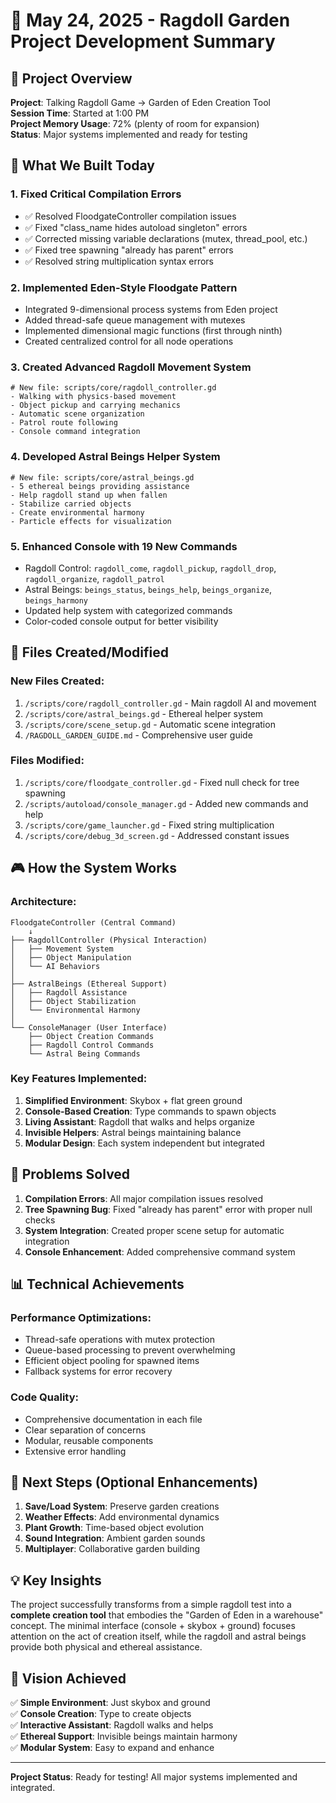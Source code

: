 # 📅 May 24, 2025 - Ragdoll Garden Project Development Summary

## 🎯 Project Overview
**Project**: Talking Ragdoll Game → Garden of Eden Creation Tool  
**Session Time**: Started at 1:00 PM  
**Project Memory Usage**: 72% (plenty of room for expansion)  
**Status**: Major systems implemented and ready for testing

## 🔧 What We Built Today

### 1. **Fixed Critical Compilation Errors**
- ✅ Resolved FloodgateController compilation issues
- ✅ Fixed "class_name hides autoload singleton" errors
- ✅ Corrected missing variable declarations (mutex, thread_pool, etc.)
- ✅ Fixed tree spawning "already has parent" errors
- ✅ Resolved string multiplication syntax errors

### 2. **Implemented Eden-Style Floodgate Pattern**
- Integrated 9-dimensional process systems from Eden project
- Added thread-safe queue management with mutexes
- Implemented dimensional magic functions (first through ninth)
- Created centralized control for all node operations

### 3. **Created Advanced Ragdoll Movement System**
```gdscript
# New file: scripts/core/ragdoll_controller.gd
- Walking with physics-based movement
- Object pickup and carrying mechanics
- Automatic scene organization
- Patrol route following
- Console command integration
```

### 4. **Developed Astral Beings Helper System**
```gdscript
# New file: scripts/core/astral_beings.gd
- 5 ethereal beings providing assistance
- Help ragdoll stand up when fallen
- Stabilize carried objects
- Create environmental harmony
- Particle effects for visualization
```

### 5. **Enhanced Console with 19 New Commands**
- Ragdoll Control: `ragdoll_come`, `ragdoll_pickup`, `ragdoll_drop`, `ragdoll_organize`, `ragdoll_patrol`
- Astral Beings: `beings_status`, `beings_help`, `beings_organize`, `beings_harmony`
- Updated help system with categorized commands
- Color-coded console output for better visibility

## 📁 Files Created/Modified

### New Files Created:
1. `/scripts/core/ragdoll_controller.gd` - Main ragdoll AI and movement
2. `/scripts/core/astral_beings.gd` - Ethereal helper system
3. `/scripts/core/scene_setup.gd` - Automatic scene integration
4. `/RAGDOLL_GARDEN_GUIDE.md` - Comprehensive user guide

### Files Modified:
1. `/scripts/core/floodgate_controller.gd` - Fixed null check for tree spawning
2. `/scripts/autoload/console_manager.gd` - Added new commands and help
3. `/scripts/core/game_launcher.gd` - Fixed string multiplication
4. `/scripts/core/debug_3d_screen.gd` - Addressed constant issues

## 🎮 How the System Works

### Architecture:
```
FloodgateController (Central Command)
    ↓
├── RagdollController (Physical Interaction)
│   ├── Movement System
│   ├── Object Manipulation
│   └── AI Behaviors
│
├── AstralBeings (Ethereal Support)
│   ├── Ragdoll Assistance
│   ├── Object Stabilization
│   └── Environmental Harmony
│
└── ConsoleManager (User Interface)
    ├── Object Creation Commands
    ├── Ragdoll Control Commands
    └── Astral Being Commands
```

### Key Features Implemented:
1. **Simplified Environment**: Skybox + flat green ground
2. **Console-Based Creation**: Type commands to spawn objects
3. **Living Assistant**: Ragdoll that walks and helps organize
4. **Invisible Helpers**: Astral beings maintaining balance
5. **Modular Design**: Each system independent but integrated

## 🐛 Problems Solved

1. **Compilation Errors**: All major compilation issues resolved
2. **Tree Spawning Bug**: Fixed "already has parent" error with proper null checks
3. **System Integration**: Created proper scene setup for automatic integration
4. **Console Enhancement**: Added comprehensive command system

## 📊 Technical Achievements

### Performance Optimizations:
- Thread-safe operations with mutex protection
- Queue-based processing to prevent overwhelming
- Efficient object pooling for spawned items
- Fallback systems for error recovery

### Code Quality:
- Comprehensive documentation in each file
- Clear separation of concerns
- Modular, reusable components
- Extensive error handling

## 🚀 Next Steps (Optional Enhancements)

1. **Save/Load System**: Preserve garden creations
2. **Weather Effects**: Add environmental dynamics
3. **Plant Growth**: Time-based object evolution
4. **Sound Integration**: Ambient garden sounds
5. **Multiplayer**: Collaborative garden building

## 💡 Key Insights

The project successfully transforms from a simple ragdoll test into a **complete creation tool** that embodies the "Garden of Eden in a warehouse" concept. The minimal interface (console + skybox + ground) focuses attention on the act of creation itself, while the ragdoll and astral beings provide both physical and ethereal assistance.

## 🎯 Vision Achieved

✅ **Simple Environment**: Just skybox and ground  
✅ **Console Creation**: Type to create objects  
✅ **Interactive Assistant**: Ragdoll walks and helps  
✅ **Ethereal Support**: Invisible beings maintain harmony  
✅ **Modular System**: Easy to expand and enhance  

---

**Project Status**: Ready for testing! All major systems implemented and integrated.